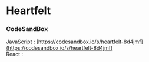 # Heartfelt


### CodeSandBox
JavaScript : [https://codesandbox.io/s/heartfelt-8d4jmf](https://codesandbox.io/s/heartfelt-8d4jmf) \
React : []()